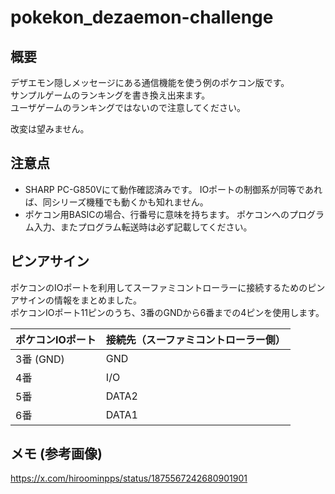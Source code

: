 # pokekon_dezaemon-challenge

## 概要
デザエモン隠しメッセージにある通信機能を使う例のポケコン版です。  
サンプルゲームのランキングを書き換え出来ます。  
ユーザゲームのランキングではないので注意してください。  
  
改変は望みません。  


## 注意点
- SHARP PC-G850Vにて動作確認済みです。  IOポートの制御系が同等であれば、同シリーズ機種でも動くかも知れません。
- ポケコン用BASICの場合、行番号に意味を持ちます。  ポケコンへのプログラム入力、またプログラム転送時は必ず記載してください。


## ピンアサイン
ポケコンのIOポートを利用してスーファミコントローラーに接続するためのピンアサインの情報をまとめました。  
ポケコンIOポート11ピンのうち、3番のGNDから6番までの4ピンを使用します。  

| ポケコンIOポート | 接続先（スーファミコントローラー側） |
|------------------|--------------------------|
| 3番 (GND)        | GND                      |
| 4番              | I/O                      |
| 5番              | DATA2                    |
| 6番              | DATA1                    |


## メモ (参考画像)
https://x.com/hiroominpps/status/1875567242680901901


